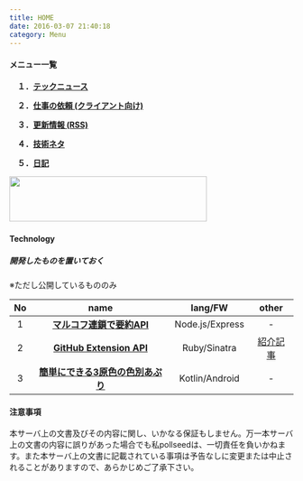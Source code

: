 ```yaml
---
title: HOME
date: 2016-03-07 21:40:18
category: Menu
---
```

#### メニュー一覧

　**１．[テックニュース](/news)**

　**２．[仕事の依頼 (クライアント向け)](/work)**

　**３．[更新情報 (RSS)](/atom.xml)**

　**４．[技術ネタ](/categories/Technology/)**

　**５．[日記](/categories/daily/)**

<a href="http://px.a8.net/svt/ejp?a8mat=2I0Y1E+BZ1UR6+50+2HSDQP" target="_blank">
<img border="0" width="350" height="80" alt="" src="http://www26.a8.net/svt/bgt?aid=151209554724&wid=001&eno=01&mid=s00000000018015081000&mc=1"></a>
<img border="0" width="1" height="1" src="http://www18.a8.net/0.gif?a8mat=2I0Y1E+BZ1UR6+50+2HSDQP" alt="">

#### Technology

##### 開発したものを置いておく
※ただし公開しているもののみ

|No|name|lang/FW|other|
|:--:|:--:|:--:|:--:|
|1|**[マルコフ連鎖で要約API](http://markov-lib.pollseed.com/)**|Node.js/Express|-|
|2|**[GitHub Extension API](https://github.com/pollseed/github-extension-api)**|Ruby/Sinatra|[紹介記事](/github-extension-api)|
|3|**[簡単にできる3原色の色別あぷり](https://play.google.com/store/apps/details?id=com.pollseed.ThreePrimaryColors)**|Kotlin/Android|-|

#### 注意事項
本サーバ上の文書及びその内容に関し、いかなる保証もしません。万一本サーバ上の文書の内容に誤りがあった場合でも私pollseedは、一切責任を負いかねます。また本サーバ上の文書に記載されている事項は予告なしに変更または中止されることがありますので、あらかじめご了承下さい。
